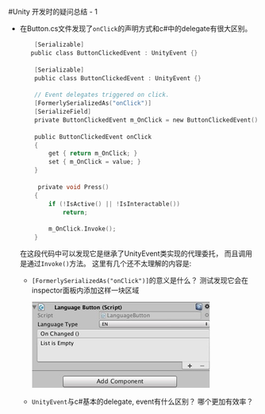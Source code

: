 #Unity 开发时的疑问总结 - 1

*	在Button.cs文件发现了`onClick`的声明方式和c#中的delegate有很大区别。

	```c sharp
		[Serializable]
       public class ButtonClickedEvent : UnityEvent {}
	
		[Serializable]
	    public class ButtonClickedEvent : UnityEvent {}
	
	    // Event delegates triggered on click.
	    [FormerlySerializedAs("onClick")]
	    [SerializeField]
	    private ButtonClickedEvent m_OnClick = new ButtonClickedEvent();
	    
	    public ButtonClickedEvent onClick
	    {
	        get { return m_OnClick; }
	        set { m_OnClick = value; }
	    }
	    
	     private void Press()
        {
            if (!IsActive() || !IsInteractable())
                return;

            m_OnClick.Invoke();
        }
  	```
  	
  	在这段代码中可以发现它是继承了UnityEvent类实现的代理委托， 而且调用是通过`Invoke()`方法。 这里有几个还不太理解的内容是:
  	
  	*	`[FormerlySerializedAs("onClick")]`的意义是什么？ 测试发现它会在inspector面板内添加这样一块区域
  	
  		![](https://github.com/DanieWng/UnityNote/blob/master/sceneshot/Jietu20170322-170025.jpg?raw=true)
  		
  	*	`UnityEvent`与c#基本的delegate, event有什么区别？ 哪个更加有效率？
	
	